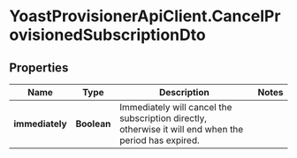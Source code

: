 # YoastProvisionerApiClient.CancelProvisionedSubscriptionDto

## Properties
Name | Type | Description | Notes
------------ | ------------- | ------------- | -------------
**immediately** | **Boolean** | Immediately will cancel the subscription directly, otherwise it will end when the period has expired. | 
